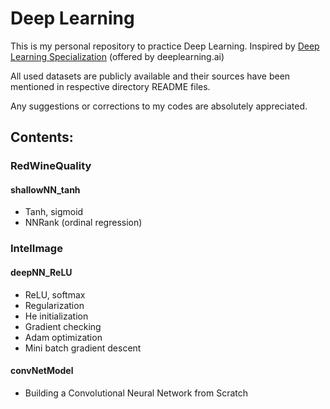 # Deep Learning

This is my personal repository to practice Deep Learning. Inspired by [Deep Learning Specialization](https://www.coursera.org/specializations/deep-learning) (offered by deeplearning.ai)

All used datasets are publicly available and their sources have been mentioned in respective directory README files.

Any suggestions or corrections to my codes are absolutely appreciated.

## Contents:

### RedWineQuality

#### shallowNN_tanh 

- Tanh, sigmoid
- NNRank (ordinal regression)

### IntelImage

#### deepNN_ReLU

- ReLU, softmax
- Regularization
- He initialization
- Gradient checking
- Adam optimization
- Mini batch gradient descent

#### convNetModel

- Building a Convolutional Neural Network from Scratch
